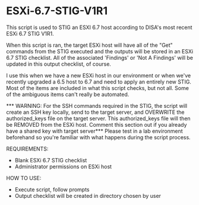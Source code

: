 # ESXi-6.7-STIG-V1R1
This script is used to STIG an ESXI 6.7 host according to DISA's most recent ESXi 6.7 STIG V1R1.

When this script is ran, the target ESXi host will have all of the "Get" commands from the STIG executed and the outputs will be stored in an ESXi 6.7 STIG checklist.
All of the associated 'Findings' or 'Not A Findings' will be updated in this output checklist, of course.

I use this when we have a new ESXi host in our environment or when we've recently upgraded a 6.5 host to 6.7 and need to apply an entirely new STIG. 
Most of the items are included in what this script checks, but not all. Some of the ambiguous items can't really be automated.


*** WARNING: For the SSH commands required in the STIG, the script will create an SSH key locally, send to the target server, and OVERWRITE the authorized_keys file on the target server. This authorized_keys file will then be REMOVED from the ESXi host. Comment this section out if you already have a shared key with target server***
Please test in a lab environment beforehand so you're familiar with what happens during the script process. 


REQUIREMENTS:
- Blank ESXi 6.7 STIG checklist
- Administrator permissions on ESXi host

HOW TO USE:
- Execute script, follow prompts
- Output checklist will be created in directory chosen by user
